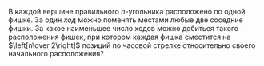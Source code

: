 В каждой вершине правильного $n$-угольника расположено по одной фишке. 
За один  <i> ход </i>  можно поменять местами любые две соседние фишки. 
За какое наименьшее число ходов можно добиться такого расположения фишек, 
при котором каждая фишка сместится на $\left[n\over 2\right]$ позиций 
по часовой стрелке относительно своего начального расположения?